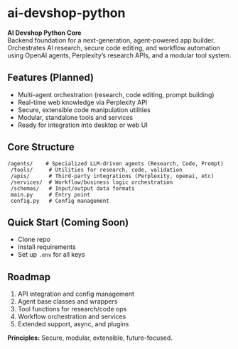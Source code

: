 # ai-devshop-python

**AI Devshop Python Core**  
Backend foundation for a next-generation, agent-powered app builder.  
Orchestrates AI research, secure code editing, and workflow automation using OpenAI agents, Perplexity’s research APIs, and a modular tool system.

## Features (Planned)
- Multi-agent orchestration (research, code editing, prompt building)
- Real-time web knowledge via Perplexity API
- Secure, extensible code manipulation utilities
- Modular, standalone tools and services
- Ready for integration into desktop or web UI

## Core Structure
```
/agents/    # Specialized LLM-driven agents (Research, Code, Prompt)
 /tools/     # Utilities for research, code, validation
 /apis/      # Third-party integrations (Perplexity, openai, etc)
 /services/  # Workflow/business logic orchestration
 /schemas/   # Input/output data formats
 main.py     # Entry point
 config.py   # Config management
```

## Quick Start (Coming Soon)
* Clone repo  
* Install requirements  
* Set up `.env` for all keys

## Roadmap
1. API integration and config management
2. Agent base classes and wrappers
3. Tool functions for research/code ops
4. Workflow orchestration and services
5. Extended support, async, and plugins

**Principles:** Secure, modular, extensible, future-focused.